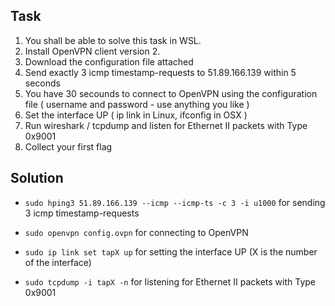 ## Task

1. You shall be able to solve this task in WSL.
2. Install OpenVPN client version 2.
3. Download the configuration file attached
4. Send exactly 3 icmp timestamp-requests to 51.89.166.139 within 5 seconds
5. You have 30 secounds to connect to OpenVPN using the configuration file ( username and password - use anything you like )
6. Set the interface UP ( ip link in Linux, ifconfig in OSX )
7. Run wireshark / tcpdump and listen for Ethernet II packets with Type 0x9001
8. Collect your first flag

## Solution

* ```sudo hping3 51.89.166.139 --icmp --icmp-ts -c 3 -i u1000``` for sending 3 icmp timestamp-requests

* ```sudo openvpn config.ovpn``` for connecting to OpenVPN

* ```sudo ip link set tapX up``` for setting the interface UP (X is the number of the interface)

* ```sudo tcpdump -i tapX -n``` for listening for Ethernet II packets with Type 0x9001

